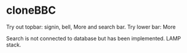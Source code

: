 # cloneBBC

Try out topbar: signin, bell, More and search bar.
Try lower bar: More

Search is not connected to database but has been implemented. LAMP stack.
